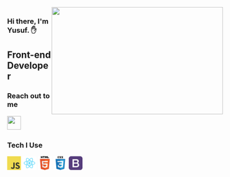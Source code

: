 <img src="https://media4.giphy.com/media/MGdfeiKtEiEPS/giphy.gif?cid=ecf05e47k3a2app2njgd445gubqdamre7vq3pdgry7flhpid&rid=giphy.gif&ct=g" align="right" width="400" height="250">

### Hi there, I'm Yusuf. :hand:

## Front-end Developer

### Reach out to me

[<img height="32" width="32" src="https://unpkg.com/simple-icons@v7/icons/linkedin.svg" />][linkedin]


[linkedin]: https://www.linkedin.com/in/yusuf-al/

### Tech I Use

<img src="https://raw.githubusercontent.com/github/explore/80688e429a7d4ef2fca1e82350fe8e3517d3494d/topics/javascript/javascript.png" width="32">
<img src="https://raw.githubusercontent.com/github/explore/80688e429a7d4ef2fca1e82350fe8e3517d3494d/topics/react/react.png" width="32">
<img src="https://raw.githubusercontent.com/github/explore/80688e429a7d4ef2fca1e82350fe8e3517d3494d/topics/html/html.png" width="32">
<img src="https://raw.githubusercontent.com/github/explore/80688e429a7d4ef2fca1e82350fe8e3517d3494d/topics/css/css.png" width="32">
<img src="https://raw.githubusercontent.com/github/explore/80688e429a7d4ef2fca1e82350fe8e3517d3494d/topics/bootstrap/bootstrap.png" width="32">
